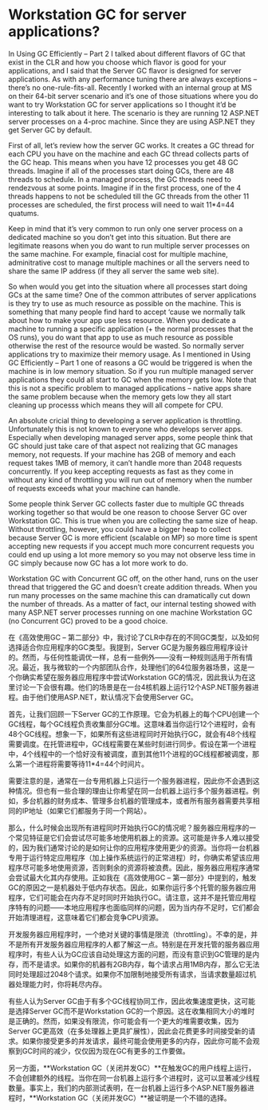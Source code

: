 <h1>Workstation GC for server applications?</h1>
In Using GC Efficiently – Part 2 I talked about different flavors of GC that exist in the CLR and how you choose 
which flavor is good for your applications, and I said that the Server GC flavor is designed for server applications. 
As with any performance tuning there are always exceptions – there’s no one-rule-fits-all. Recently I worked with an internal group at MS on their 64-bit server scenario 
and it’s one of those situations where you do want to try Workstation GC for server applications so I thought it’d be interesting to talk about it here. 
The scenario is they are running 12 ASP.NET server processes on a 4-proc machine. Since they are using ASP.NET they get Server GC by default.  

 

First of all, let’s review how the server GC works. It creates a GC thread for each CPU you have on the machine and each GC thread collects parts of the GC heap. 
This means when you have 12 processes you get 48 GC threads. Imagine if all of the processes start doing GCs, there are 48 threads to schedule. In a managed process, 
the GC threads need to rendezvous at some points. 
Imagine if in the first process, one of the 4 threads happens to not be scheduled till the GC threads from the other 11 processes are scheduled, 
the first process will need to wait 11*4=44 quatums.

 

Keep in mind that it’s very common to run only one server process on a dedicated machine so you don’t get into this situation.
 But there are legitimate reasons when you do want to run multiple server processes on the same machine. For example, finacial cost for multiple machine, 
 adminitrative cost to manage multiple machines or all the servers need to share the same IP address (if they all server the same web site).

 

So when would you get into the situation where all processes start doing GCs at the same time? 
One of the common attributes of server applications is they try to use as much resource as possible on the machine. 
This is something that many people find hard to accept ‘cause we normally talk about how to make your app use less resource. 
When you dedicate a machine to running a specific application (+ the normal processes that the OS runs), 
you do want that app to use as much resource as possible otherwise the rest of the resource would be wasted. 
So normally server applications try to maximize their memory usage. 
As I mentioned in Using GC Efficiently – Part 1 one of reasons a GC would be triggered is when the machine is in low memory situation. 
So if you run multiple managed server applications they could all start to GC when the memory gets low. 
Note that this is not a specific problem to managed applications – native apps share the same problem 
because when the memory gets low they all start cleaning up processs which means they will all compete for CPU.

 

An absolute cricial thing to developing a server application is throttling. Unfortunately this is not known to everyone who develops server apps. 
Especially when developing managed server apps, some people think that GC should just take care of that aspect not realizing that GC manages memory, not requests. 
If your machine has 2GB of memory and each request takes 1MB of memory, it can’t handle more than 2048 requests concurrently. 
If you keep accepting requests as fast as they come in without any kind of throttling you will run out of memory when the number of requests exceeds what your machine can handle.

 

Some people think Server GC collects faster due to multiple GC threads working together so that would be one reason to choose Server GC over Workstation GC. 
This is true when you are collecting the same size of heap. Without throttling, however, 
you could have a bigger heap to collect because Server GC is more efficient (scalable on MP) so more time is spent accepting new requests 
if you accept much more concurrent requests you could end up using a lot more memory so you may not observe less time in GC simply because now GC has a lot more work to do.

 

Workstation GC with Concurrent GC off, on the other hand, runs on the user thread that triggered the GC and doesn’t create addition threads. 
When you run many processes on the same machine this can dramatically cut down the number of threads. As a matter of fact,
 our internal testing showed with many ASP.NET server processes running on one machine Workstation GC (no Concurrent GC) proved to be a good choice.

 在《高效使用GC – 第二部分》中，我讨论了CLR中存在的不同GC类型，以及如何选择适合你应用程序的GC类型。我提到，Server GC是为服务器应用程序设计的。然而，与任何性能调优一样，总有一些例外——没有一种规则适用于所有情况。最近，我与微软的一个内部团队合作，处理他们的64位服务器场景，这是一个你确实希望在服务器应用程序中尝试Workstation GC的情况，因此我认为在这里讨论一下会很有趣。他们的场景是在一台4核机器上运行12个ASP.NET服务器进程。由于他们使用ASP.NET，默认情况下会使用Server GC。

首先，让我们回顾一下Server GC的工作原理。它会为机器上的每个CPU创建一个GC线程，每个GC线程负责收集部分GC堆。这意味着当你运行12个进程时，会有48个GC线程。想象一下，如果所有这些进程同时开始执行GC，就会有48个线程需要调度。在托管进程中，GC线程需要在某些时刻进行同步。假设在第一个进程中，4个线程中的一个恰好没有被调度，直到其他11个进程的GC线程都被调度，那么第一个进程将需要等待11*4=44个时间片。

需要注意的是，通常在一台专用机器上只运行一个服务器进程，因此你不会遇到这种情况。但也有一些合理的理由让你希望在同一台机器上运行多个服务器进程。例如，多台机器的财务成本、管理多台机器的管理成本，或者所有服务器需要共享相同的IP地址（如果它们都服务于同一个网站）。

那么，什么时候会出现所有进程同时开始执行GC的情况呢？服务器应用程序的一个常见特征是它们会尝试尽可能多地使用机器上的资源。这可能是许多人难以接受的，因为我们通常讨论的是如何让你的应用程序使用更少的资源。当你将一台机器专用于运行特定应用程序（加上操作系统运行的正常进程）时，你确实希望该应用程序尽可能多地使用资源，否则剩余的资源将被浪费。因此，服务器应用程序通常会尝试最大化其内存使用。正如我在《高效使用GC – 第一部分》中提到的，触发GC的原因之一是机器处于低内存状态。因此，如果你运行多个托管的服务器应用程序，它们可能会在内存不足时同时开始执行GC。请注意，这并不是托管应用程序特有的问题——本地应用程序也面临同样的问题，因为当内存不足时，它们都会开始清理进程，这意味着它们都会竞争CPU资源。

开发服务器应用程序时，一个绝对关键的事情是限流（throttling）。不幸的是，并不是所有开发服务器应用程序的人都了解这一点。特别是在开发托管的服务器应用程序时，有些人认为GC应该自动处理这方面的问题，而没有意识到GC管理的是内存，而不是请求。如果你的机器有2GB内存，每个请求占用1MB内存，那么它无法同时处理超过2048个请求。如果你不加限制地接受所有请求，当请求数量超过机器处理能力时，你将耗尽内存。

有些人认为Server GC由于有多个GC线程协同工作，因此收集速度更快，这可能是选择Server GC而不是Workstation GC的一个原因。这在收集相同大小的堆时是正确的。然而，如果没有限流，你可能会有一个更大的堆需要收集，因为Server GC更高效（在多处理器上更具扩展性），因此会花费更多时间接受新的请求。如果你接受更多的并发请求，最终可能会使用更多的内存，因此你可能不会观察到GC时间的减少，仅仅因为现在GC有更多的工作要做。

另一方面，**Workstation GC（关闭并发GC）**在触发GC的用户线程上运行，不会创建额外的线程。当你在同一台机器上运行多个进程时，这可以显著减少线程数量。事实上，我们的内部测试表明，在一台机器上运行多个ASP.NET服务器进程时，**Workstation GC（关闭并发GC）**被证明是一个不错的选择。



